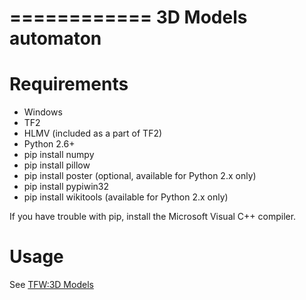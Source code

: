 ============
3D Models automaton
============

Requirements
=============
* Windows
* TF2
* HLMV (included as a part of TF2)
* Python 2.6+
* pip install numpy
* pip install pillow
* pip install poster (optional, available for Python 2.x only)
* pip install pypiwin32
* pip install wikitools (available for Python 2.x only)

If you have trouble with pip, install the Microsoft Visual C++ compiler.


Usage
=============
See [TFW:3D Models](https://wiki.teamfortress.com/wiki/Team_Fortress_Wiki:3D_Models#Workflow)
